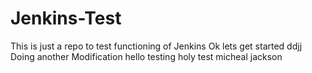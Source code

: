 # Jenkins-Test
This is just a repo to test functioning of Jenkins
Ok lets get started ddjj
Doing another Modification hello
testing holy test
micheal
jackson

